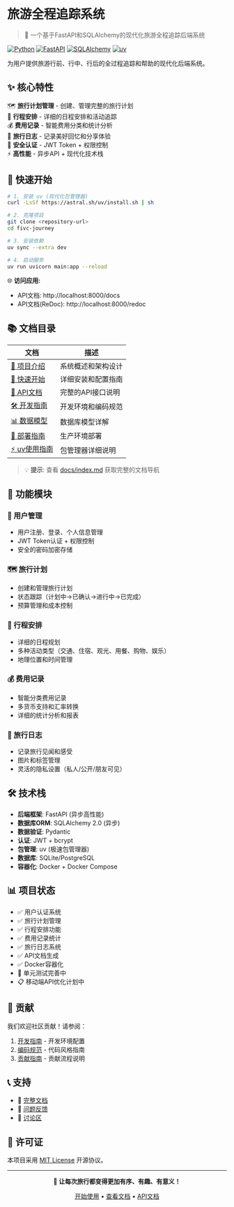 # 旅游全程追踪系统

> 🎯 一个基于FastAPI和SQLAlchemy的现代化旅游全程追踪后端系统

[![Python](https://img.shields.io/badge/Python-3.10+-blue.svg)](https://python.org)
[![FastAPI](https://img.shields.io/badge/FastAPI-0.104+-green.svg)](https://fastapi.tiangolo.com)
[![SQLAlchemy](https://img.shields.io/badge/SQLAlchemy-2.0+-red.svg)](https://sqlalchemy.org)
[![uv](https://img.shields.io/badge/uv-managed-orange.svg)](https://github.com/astral-sh/uv)

为用户提供旅游行前、行中、行后的全过程追踪和帮助的现代化后端系统。

## ✨ 核心特性

🗺️ **旅行计划管理** - 创建、管理完整的旅行计划  
📅 **行程安排** - 详细的日程安排和活动追踪  
💰 **费用记录** - 智能费用分类和统计分析  
📝 **旅行日志** - 记录美好回忆和分享体验  
🔐 **安全认证** - JWT Token + 权限控制  
⚡ **高性能** - 异步API + 现代化技术栈  

## 🚀 快速开始

```bash
# 1. 安装 uv (现代化包管理器)
curl -LsSf https://astral.sh/uv/install.sh | sh

# 2. 克隆项目
git clone <repository-url>
cd fivc-journey

# 3. 安装依赖
uv sync --extra dev

# 4. 启动服务
uv run uvicorn main:app --reload
```

🌐 **访问应用:**
- API文档: http://localhost:8000/docs
- API文档(ReDoc): http://localhost:8000/redoc

## 📚 文档目录

| 文档 | 描述 |
|------|------|
| [📖 项目介绍](./docs/README.md) | 系统概述和架构设计 |
| [🚀 快速开始](./docs/quick-start.md) | 详细安装和配置指南 |
| [📱 API文档](./docs/api.md) | 完整的API接口说明 |
| [🛠️ 开发指南](./docs/development.md) | 开发环境和编码规范 |
| [📊 数据模型](./docs/models.md) | 数据库模型详解 |
| [🚢 部署指南](./docs/deployment.md) | 生产环境部署 |
| [⚡ uv使用指南](./docs/uv-guide.md) | 包管理器详细说明 |

> 💡 **提示**: 查看 [docs/index.md](./docs/index.md) 获取完整的文档导航

## 🎯 功能模块

### 🔐 用户管理
- 用户注册、登录、个人信息管理
- JWT Token认证 + 权限控制
- 安全的密码加密存储

### 🗺️ 旅行计划
- 创建和管理旅行计划
- 状态跟踪（计划中→已确认→进行中→已完成）
- 预算管理和成本控制

### 📅 行程安排
- 详细的日程规划
- 多种活动类型（交通、住宿、观光、用餐、购物、娱乐）
- 地理位置和时间管理

### 💰 费用记录
- 智能分类费用记录
- 多货币支持和汇率转换
- 详细的统计分析和报表

### 📝 旅行日志
- 记录旅行见闻和感受
- 图片和标签管理
- 灵活的隐私设置（私人/公开/朋友可见）

## 🛠️ 技术栈

- **后端框架**: FastAPI (异步高性能)
- **数据库ORM**: SQLAlchemy 2.0 (异步)
- **数据验证**: Pydantic
- **认证**: JWT + bcrypt
- **包管理**: uv (极速包管理器)
- **数据库**: SQLite/PostgreSQL
- **容器化**: Docker + Docker Compose

## 📊 项目状态

- ✅ 用户认证系统
- ✅ 旅行计划管理
- ✅ 行程安排功能
- ✅ 费用记录统计
- ✅ 旅行日志系统
- ✅ API文档生成
- ✅ Docker容器化
- 🚧 单元测试完善中
- 📋 移动端API优化计划中

## 🤝 贡献

我们欢迎社区贡献！请参阅：

1. [开发指南](./docs/development.md) - 开发环境配置
2. [编码规范](./docs/coding-standards.md) - 代码风格指南
3. [贡献指南](./docs/contributing.md) - 贡献流程说明

## 📞 支持

- 📖 [完整文档](./docs/index.md)
- 🐛 [问题反馈](https://github.com/your-repo/issues)
- 💬 [讨论区](https://github.com/your-repo/discussions)

## 📄 许可证

本项目采用 [MIT License](./LICENSE) 开源协议。

---

<div align="center">

**🎉 让每次旅行都变得更加有序、有趣、有意义！**

[开始使用](./docs/quick-start.md) • [查看文档](./docs/index.md) • [API文档](http://localhost:8000/docs)

</div> 